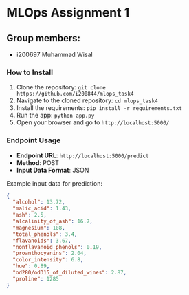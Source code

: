 # MLOps Assignment 1

## Group members:

- i200697 Muhammad Wisal

### How to Install

1. Clone the repository: `git clone https://github.com/i200844/mlops_task4`
2. Navigate to the cloned repository: `cd mlops_task4`
3. Install the requirements: `pip install -r requirements.txt`
4. Run the app: `python app.py`
5. Open your browser and go to `http://localhost:5000/`

### Endpoint Usage

- **Endpoint URL**: `http://localhost:5000/predict`
- **Method**: POST
- **Input Data Format**: JSON

Example input data for prediction:

```json
{
  "alcohol": 13.72,
  "malic_acid": 1.43,
  "ash": 2.5,
  "alcalinity_of_ash": 16.7,
  "magnesium": 108,
  "total_phenols": 3.4,
  "flavanoids": 3.67,
  "nonflavanoid_phenols": 0.19,
  "proanthocyanins": 2.04,
  "color_intensity": 6.8,
  "hue": 0.89,
  "od280/od315_of_diluted_wines": 2.87,
  "proline": 1285
}
```
